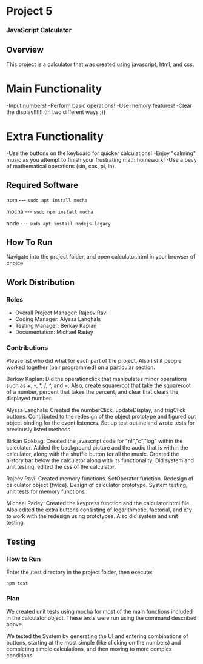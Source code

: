 # Project 5
### JavaScript Calculator

## Overview
This project is a calculator that was created using javascript, html, and css.

# Main Functionality
-Input numbers!
-Perform basic operations!
-Use memory features!
-Clear the display!!!!!! (In two different ways ;))
# Extra Functionality
-Use the buttons on the keyboard for quicker calculations!
-Enjoy "calming" music as you attempt to finish your frustrating math homework!
-Use a bevy of mathematical operations (sin, cos, pi, ln).
## Required Software
npm --- `sudo apt install mocha`

mocha --- `sudo npm install mocha`

node --- `sudo apt install nodejs-legacy`


## How To Run
Navigate into the project folder, and open calculator.html in your browser of choice.



## Work Distribution
### Roles
* Overall Project Manager: Rajeev Ravi
* Coding Manager: Alyssa Langhals
* Testing Manager: Berkay Kaplan  
* Documentation: Michael Radey

### Contributions
Please list who did what for each part of the project.
Also list if people worked together (pair programmed) on a particular section.

Berkay Kaplan: Did the operationclick that manipulates minor operations such as +, -, *, /, ^, and =. Also, create squareroot that take the squareroot of a number, percent that takes the percent, and clear that clears the displayed number.  

Alyssa Langhals: Created the numberClick, updateDisplay, and trigClick buttons. Contributed to the redesign of the object prototype and figured out object binding for the event listeners. Set up test outline and wrote tests for previously listed methods

Birkan Gokbag: Created the javascript code for "n!","c","log" within the calculator. Added the background picture and the audio that is within the calculator, along with the shuffle button for all the music. Created the history bar below the calculator along with its functionality. Did system and unit testing, edited the css of the calculator.

Rajeev Ravi: Created memory functions. SetOperator function. Redesign of calculator object (twice). Design of calculator prototype. System testing, unit tests for memory functions.

Michael Radey: Created the keypress function and the calculator.html file.  Also edited the extra buttons consisting of logarithmetic, factorial, and x^y to work with the redesign using prototypes.  Also did system and unit testing.  


## Testing
### How to Run
Enter the /test directory in the project folder, then execute:

`npm test`
### Plan
We created unit tests using mocha for most of the main functions included in the calculator object. These tests were run using the command described above.

We tested the System by generating the UI and entering combinations of buttons, starting at the most simple (like clicking on the numbers) and completing simple calculations, and then moving to more complex conditions.
